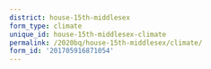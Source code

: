 ```yaml
---
district: house-15th-middlesex
form_type: climate
unique_id: house-15th-middlesex-climate
permalink: /2020bq/house-15th-middlesex/climate/
form_id: '201705916871054'
---
```

